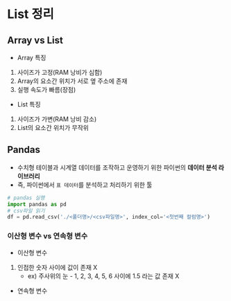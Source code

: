 # List 정리

## Array vs List
- Array 특징   
1. 사이즈가 고정(RAM 낭비가 심함)
2. Array의 요소간 위치가 서로 옆 주소에 존재
3. 실행 속도가 빠름(장점)
- List 특징
1. 사이즈가 가변(RAM 낭비 감소)
2. List의 요소간 위치가 무작위

## Pandas
- 수치형 테이블과 시계열 데이터를 조작하고 운영하기 위한 파이썬의 **데이터 분석 라이브러리**   
- 즉, 파이썬에서 `표 데이터`를 분석하고 처리하기 위한 툴

```python
# pandas 실행
import pandas as pd
# csv파일 읽기
df = pd.read_csv('./<폴더명>/<csv파일명>', index_col='<첫번째 컬럼명>')

```

### 이산형 변수 vs 연속형 변수
- 이산형 변수
1. 인접한 숫자 사이에 값이 존재 X
   -  ex) 주사위의 눈 - 1, 2, 3, 4, 5, 6 사이에 1.5 라는 값 존재 X
   
- 연속형 변수
